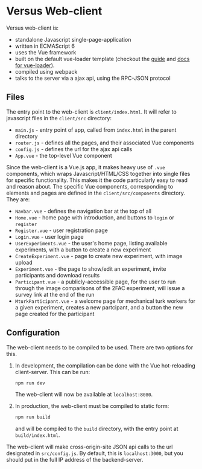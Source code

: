 
# Versus Web-client

Versus web-client is:

-  standalone Javascript single-page-application
- written in ECMAScript 6
- uses the Vue framework
- built on the default vue-loader template (checkout the [guide](http://vuejs-templates.github.io/webpack/) and [docs for vue-loader](http://vuejs.github.io/vue-loader)).
- compiled using webpack
- talks to the server via a ajax api, using the RPC-JSON protocol

## Files

The entry point to the web-client is `client/index.html`. It will refer to javascript files in the `client/src` directory:

- `main.js` - entry point of app, called from `index.html` in the parent directory
- `router.js` - defines all the pages, and their associated Vue components
- `config.js` - defines the url for the ajax api calls
- `App.vue` - the top-level Vue component

Since the web-client is a Vue.js app, it makes heavy use of `.vue` components, which wraps Javascript/HTML/CSS together into single files for specific functionality. This makes it the code particularly easy to read and reason about. The specific Vue components, corresponding to elements and pages are defined in the `client/src/components` directory. They are:

- `Navbar.vue` - defines the navigation bar at the top of all 
- `Home.vue` - home page with introduction, and buttons to `login` or `register`
- `Register.vue` - user registration page
- `Login.vue` - user login page
- `UserExperiments.vue` - the user's home page, listing available experiments, with a button to create a new experiment
- `CreateExperiment.vue` - page to create new experiment, with image upload
- `Experiment.vue` - the page to show/edit an experiment, invite participants and download results
- `Participant.vue` - a publicly-accessible page, for the user to run through the image comparisons of the 2FAC experiment, will issue a survey link at the end of the run
- `MturkParticipant.vue` - a welcome page for mechanical turk workers for a given experiment, creates a new partcipant, and a button the new page created for the participant

## Configuration

The web-client needs to be compiled to be used. There are two options for this.

1. In development, the compilation can be done with the Vue hot-reloading client-server. This can be run:

   ```bash
   npm run dev
   ```

   The web-client will now be available at `localhost:8080`.

2. In production, the web-client must be compiled to static form:

   ```bash
   npm run build
   ```

   and will be compiled to the `build` directory, with the entry point at `build/index.html`.

The web-client will make cross-origin-site JSON api calls to the url designated in `src/config.js`. By default, this is `localhost:3000`, but you should put in the full IP address of the backend-server.


